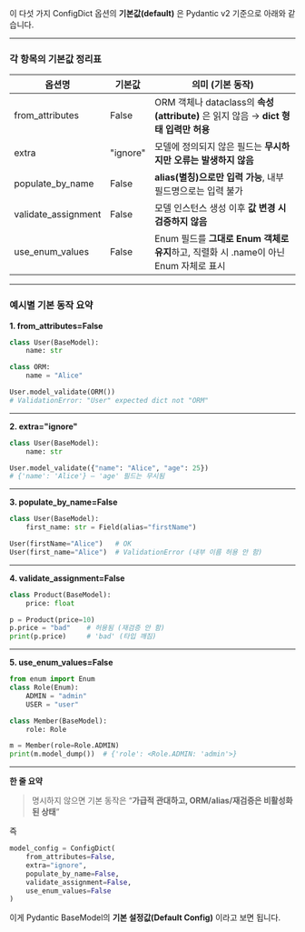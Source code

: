 이 다섯 가지 ConfigDict 옵션의 **기본값(default)** 은 Pydantic v2 기준으로 아래와 같습니다.

---

### 각 항목의 기본값 정리표

|**옵션명**|**기본값**|**의미 (기본 동작)**|
|---|---|---|
|from_attributes|False|ORM 객체나 dataclass의 **속성(attribute)** 은 읽지 않음 → **dict 형태 입력만 허용**|
|extra|"ignore"|모델에 정의되지 않은 필드는 **무시하지만 오류는 발생하지 않음**|
|populate_by_name|False|**alias(별칭)으로만 입력 가능**, 내부 필드명으로는 입력 불가|
|validate_assignment|False|모델 인스턴스 생성 이후 **값 변경 시 검증하지 않음**|
|use_enum_values|False|Enum 필드를 **그대로 Enum 객체로 유지**하고, 직렬화 시 .name이 아닌 Enum 자체로 표시|

---

### 예시별 기본 동작 요약

**1. from_attributes=False**

```python
class User(BaseModel):
    name: str

class ORM:
    name = "Alice"

User.model_validate(ORM())  
# ValidationError: "User" expected dict not "ORM"
```

---

**2. extra="ignore"**

```python
class User(BaseModel):
    name: str

User.model_validate({"name": "Alice", "age": 25})
# {'name': 'Alice'} — 'age' 필드는 무시됨
```

---

**3. populate_by_name=False**

```python
class User(BaseModel):
    first_name: str = Field(alias="firstName")

User(firstName="Alice")   # OK
User(first_name="Alice")  # ValidationError (내부 이름 허용 안 함)
```

---

**4. validate_assignment=False**

```python
class Product(BaseModel):
    price: float

p = Product(price=10)
p.price = "bad"    # 허용됨 (재검증 안 함)
print(p.price)     # 'bad' (타입 깨짐)
```

---

**5. use_enum_values=False**

```python
from enum import Enum
class Role(Enum):
    ADMIN = "admin"
    USER = "user"

class Member(BaseModel):
    role: Role

m = Member(role=Role.ADMIN)
print(m.model_dump())  # {'role': <Role.ADMIN: 'admin'>}
```

---

**한 줄 요약**

> 명시하지 않으면 기본 동작은 “**가급적 관대하고, ORM/alias/재검증은 비활성화된 상태**”

즉

```python
model_config = ConfigDict(
    from_attributes=False,
    extra="ignore",
    populate_by_name=False,
    validate_assignment=False,
    use_enum_values=False
)
```

이게 Pydantic BaseModel의 **기본 설정값(Default Config)** 이라고 보면 됩니다.